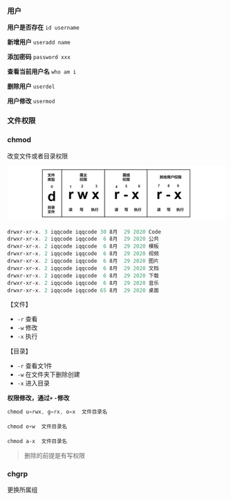 ### 用户

**用户是否存在** `id username`

**新增用户** `useradd name`

**添加密码** `password xxx`

**查看当前用户名** `who am i`

**删除用户** `userdel`

**用户修改** `usermod`



### 文件权限

### chmod

改变文件或者目录权限

![image-20200829121401577](2.用户与权限管理.assets/image-20200829121401577.png)

```powershell
drwxr-xr-x. 3 iqqcode iqqcode 30 8月  29 2020 Code
drwxr-xr-x. 2 iqqcode iqqcode  6 8月  29 2020 公共
drwxr-xr-x. 2 iqqcode iqqcode  6 8月  29 2020 模板
drwxr-xr-x. 2 iqqcode iqqcode  6 8月  29 2020 视频
drwxr-xr-x. 2 iqqcode iqqcode  6 8月  29 2020 图片
drwxr-xr-x. 2 iqqcode iqqcode  6 8月  29 2020 文档
drwxr-xr-x. 2 iqqcode iqqcode  6 8月  29 2020 下载
drwxr-xr-x. 2 iqqcode iqqcode  6 8月  29 2020 音乐
drwxr-xr-x. 2 iqqcode iqqcode 65 8月  29 2020 桌面
```

【文件】

- `-r` 查看
- `-w` 修改
- `-x` 执行

【目录】

- `-r` 查看文1件
- `-w` 在文件夹下删除创建
- `-x` 进入目录

**权限修改，通过`+` `-`修改**

```powershell
chmod u=rwx, g=rx, o=x  文件目录名

chmod o+w  文件目录名

chmod a-x  文件目录名
```

> 删除的前提是有写权限

### chgrp

更换所属组